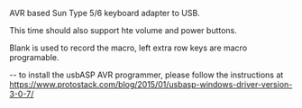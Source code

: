 AVR based Sun Type 5/6 keyboard adapter to USB.

This time should also support hte volume and power buttons.

Blank is used to record the macro, left extra row keys are macro programable.

--
to install the usbASP AVR programmer, please follow the instructions at https://www.protostack.com/blog/2015/01/usbasp-windows-driver-version-3-0-7/
